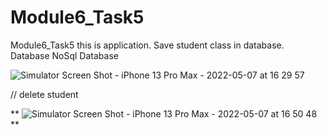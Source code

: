 # Module6_Task5
Module6_Task5 this is application. Save student class in database. Database NoSql Database

![Simulator Screen Shot - iPhone 13 Pro Max - 2022-05-07 at 16 29 57](https://user-images.githubusercontent.com/76496460/167252776-5e6d5558-f14c-49e6-83c0-97928d36e799.png)

// delete student

**
![Simulator Screen Shot - iPhone 13 Pro Max - 2022-05-07 at 16 50 48](https://user-images.githubusercontent.com/76496460/167253135-627fe82b-d9ba-46e4-8e52-e30f5a3983ad.png)
**
